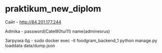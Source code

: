 # praktikum_new_diplom

Сайт - http://84.201.177.244

Admika -  password(Catel80tui11) name(adminesrus)

Загрузка бд - sudo docker exec -it foodgram_backend_1 python manage.py loaddata data/dump.json
